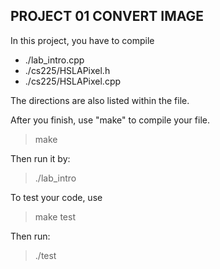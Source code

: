 ## PROJECT 01 CONVERT IMAGE

In this project, you have to compile 
- ./lab_intro.cpp
- ./cs225/HSLAPixel.h
- ./cs225/HSLAPixel.cpp

The directions are also listed within the file.

After you finish, use "make" to compile your file.
> make

Then run it by:
> ./lab_intro

To test your code, use
> make test

Then run:
> ./test
